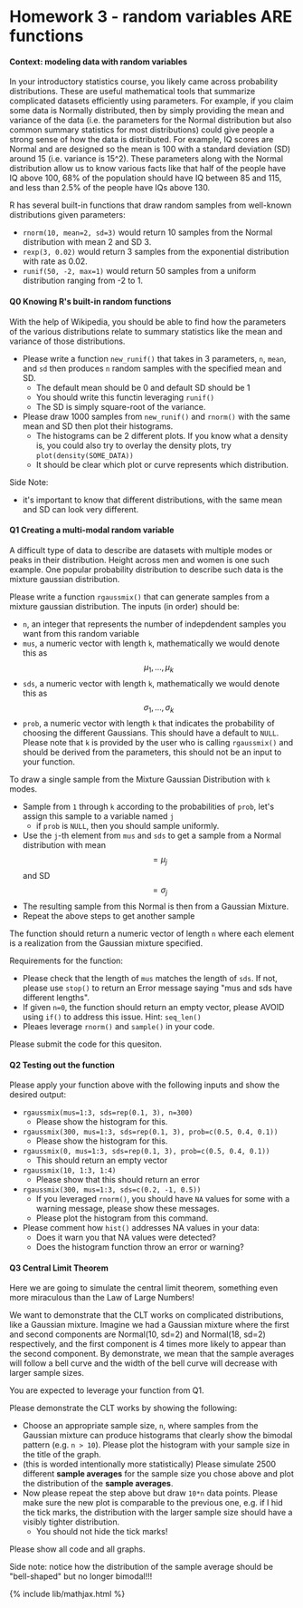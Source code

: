 # Homework 3 - random variables ARE functions

#### Context: modeling data with random variables
In your introductory statistics course, you likely came across probability distributions.
These are useful mathematical tools that summarize complicated datasets efficiently using
parameters. For example, if you claim some data is Normally distributed, then by simply
providing the mean and variance of the data (i.e. the parameters for the Normal distribution
but also common summary statistics for most distributions) could give people a strong sense of how the
data is distributed. For example, IQ scores are Normal and are designed so the mean is 100
with a standard deviation (SD) around 15 (i.e. variance is 15^2). These parameters along with the
Normal distribution allow us to know various facts like that half of the people have IQ above 100,
68% of the population should have IQ between 85 and 115, and less than 2.5% of the people have IQs above 130.

R has several built-in functions that draw random samples from well-known distributions given
parameters:
- `rnorm(10, mean=2, sd=3)` would return 10 samples from the Normal distribution with mean 2 and SD 3.
- `rexp(3, 0.02)` would return 3 samples from the exponential distribution with rate as 0.02.
- `runif(50, -2, max=1)` would return 50 samples from a uniform distribution ranging from -2 to 1.

#### Q0 Knowing R's built-in random functions
With the help of Wikipedia, you should be able to find how the parameters of the various distributions
relate to summary statistics like the mean and variance of those distributions.

- Please write a function `new_runif()` that takes in 3 parameters, `n`, `mean`, and `sd` then produces
  `n` random samples with the specified mean and SD.
  - The default mean should be 0 and default SD should be 1
  - You should write this functin leveraging `runif()`
  - The SD is simply square-root of the variance.
- Please draw 1000 samples from `new_runif()` and `rnorm()` with the same mean and SD then plot their histograms.
  - The histograms can be 2 different plots. If you know what a density is, you could also try to overlay the
    density plots, try `plot(density(SOME_DATA))`
  - It should be clear which plot or curve represents which distribution.

Side Note:
- it's important to know that different distributions, with the same mean and SD can look very different.

#### Q1 Creating a multi-modal random variable
A difficult type of data to describe are datasets with multiple modes or peaks in their distribution.
Height across men and women is one such example. One popular probability distribution to describe
such data is the mixture gaussian distribution. 

Please write a function `rgaussmix()` that can generate samples from a mixture gaussian distribution.
The inputs (in order) should be:
- `n`, an integer that represents the number of indepdendent samples you want from this random variable
- `mus`, a numeric vector with length `k`, mathematically we would denote this as $$\mu_1, \dots, \mu_k$$
- `sds`, a numeric vector with length `k`, mathematically we would denote this as $$\sigma_1, \dots, \sigma_k$$
- `prob`, a numeric vector with length `k` that indicates the probability of choosing the different Gaussians. This should have a default to `NULL`.
Please note that `k` is provided by the user who is calling `rgaussmix()` and should be derived from the
parameters, this should not be an input to your function.

To draw a single sample from the Mixture Gaussian Distribution with `k` modes.
- Sample from `1` through `k` according to the probabilities of `prob`, let's assign this sample to a variable named `j`
  - if `prob` is `NULL`, then you should sample uniformly.
- Use the `j`-th element from `mus` and `sds` to get a sample from a Normal distribution with mean$$=\mu_j$$ and SD$$=\sigma_j$$
- The resulting sample from this Normal is then from a Gaussian Mixture.
- Repeat the above steps to get another sample

The function should return a numeric vector of length `n` where each element is a realization from the Gaussian mixture specified.

Requirements for the function:
- Please check that the length of `mus` matches the length of `sds`. If not, please use `stop()`
    to return an Error message saying "mus and sds have different lengths".
- If given `n=0`, the function should return an empty vector, please AVOID using `if()` to address this issue. Hint: `seq_len()`
- Pleaes leverage `rnorm()` and `sample()` in your code.

Please submit the code for this quesiton.

#### Q2 Testing out the function
Please apply your function above with the following inputs and show the desired output:
- `rgaussmix(mus=1:3, sds=rep(0.1, 3), n=300)`
  - Please show the histogram for this.
- `rgaussmix(300, mus=1:3, sds=rep(0.1, 3), prob=c(0.5, 0.4, 0.1))`
  - Please show the histogram for this.
- `rgaussmix(0, mus=1:3, sds=rep(0.1, 3), prob=c(0.5, 0.4, 0.1))`
  - This should return an empty vector
- `rgaussmix(10, 1:3, 1:4)`
  - Please show that this should return an error
- `rgaussmix(300, mus=1:3, sds=c(0.2, -1, 0.5))`
  - If you leveraged `rnorm()`, you should have `NA` values for some with a warning message, please show these messages.
  - Please plot the histogram from this command.
- Please comment how `hist()` addresses NA values in your data:
  - Does it warn you that NA values were detected?
  - Does the histogram function throw an error or warning?


#### Q3 Central Limit Theorem
Here we are going to simulate the central limit theorem, something even more miraculous than the Law of Large Numbers!

We want to demonstrate that the CLT works on complicated distributions, like a Gaussian mixture. Imagine we had a Gaussian mixture where the first and second components are Normal(10, sd=2) and Normal(18, sd=2) respectively, and the first component is 4 times more likely to appear than the second component.
By demonstrate, we mean that the sample averages will follow a bell curve and the width of the bell curve will decrease with larger sample sizes.

You are expected to leverage your function from Q1.

Please demonstrate the CLT works by showing the following:
- Choose an appropriate sample size, `n`, where samples from the Gaussian mixture can produce histograms that clearly show the bimodal pattern (e.g. `n > 10`). Please plot the histogram with your sample size in the title of the graph.
- (this is worded intentionally more statistically) Please simulate 2500 different **sample averages** for the sample size you chose above and plot the distribution of the **sample averages**.
- Now please repeat the step above but draw `10*n` data points. Please make sure the new plot is comparable to the previous one, e.g. if I hid the tick marks, the distribution with the larger sample size should have a visibly tighter distribution.
  - You should not hide the tick marks!

Please show all code and all graphs.

Side note: notice how the distribution of the sample average should be "bell-shaped" but no longer bimodal!!!


{% include lib/mathjax.html %}
